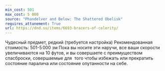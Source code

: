 ```yaml
---
min_cost: 501
max_cost: 5 000
source: "Phandelver and Below: The Shattered Obelisk"
requires_attunement: True
url: https://dnd.su/items/6693-bracers-of-celerity/
---
```


Чудесный предмет, редкий (требуется настройка)
Рекомендованная стоимость: 501-5 000 зм
Пока вы носите эти наручи, все ваши скорости увеличиваются на 10 футов, и вы совершаете с преимуществом спасброски, совершаемые для  того чтобы избежать или прекратить состояние паралича или состояние опутанности на себе.